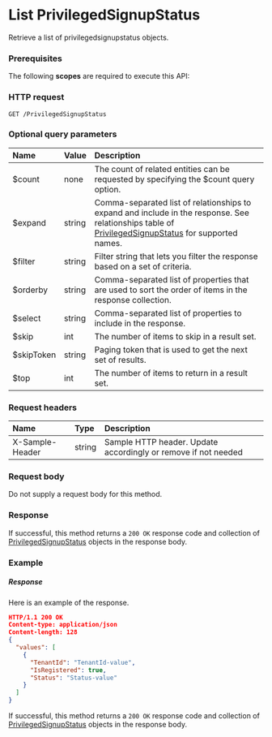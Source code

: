 # List PrivilegedSignupStatus

Retrieve a list of privilegedsignupstatus objects.
### Prerequisites
The following **scopes** are required to execute this API: 
### HTTP request
<!-- { "blockType": "ignored" } -->
```http
GET /PrivilegedSignupStatus
```
### Optional query parameters
|Name|Value|Description|
|:---------------|:--------|:-------|
|$count|none|The count of related entities can be requested by specifying the $count query option.|
|$expand|string|Comma-separated list of relationships to expand and include in the response. See relationships table of [PrivilegedSignupStatus](../resources/privilegedsignupstatus.md) for supported names. |
|$filter|string|Filter string that lets you filter the response based on a set of criteria.|
|$orderby|string|Comma-separated list of properties that are used to sort the order of items in the response collection.|
|$select|string|Comma-separated list of properties to include in the response.|
|$skip|int|The number of items to skip in a result set.|
|$skipToken|string|Paging token that is used to get the next set of results.|
|$top|int|The number of items to return in a result set.|

### Request headers
| Name       | Type | Description|
|:-----------|:------|:----------|
| X-Sample-Header  | string  | Sample HTTP header. Update accordingly or remove if not needed|

### Request body
Do not supply a request body for this method.
### Response
If successful, this method returns a `200 OK` response code and collection of [PrivilegedSignupStatus](../resources/privilegedsignupstatus.md) objects in the response body.
### Example
##### Response
Here is an example of the response.
<!-- {
  "blockType": "response",
  "truncated": false,
  "@odata.type": "privilegedsignupstatus"
} -->
```json
HTTP/1.1 200 OK
Content-type: application/json
Content-length: 128
{
  "values": [
    {
      "TenantId": "TenantId-value",
      "IsRegistered": true,
      "Status": "Status-value"
    }
  ]
}
```
If successful, this method returns a `200 OK` response code and collection of [PrivilegedSignupStatus](../resources/privilegedsignupstatus.md) objects in the response body.

<!-- uuid: 0d92714c-eb63-4ff9-92bb-83be69bef601
2015-10-16 16:12:42 UTC -->
<!-- {
  "type": "#page.annotation",
  "description": "List PrivilegedSignupStatus",
  "keywords": "",
  "section": "documentation",
  "tocPath": ""
}-->